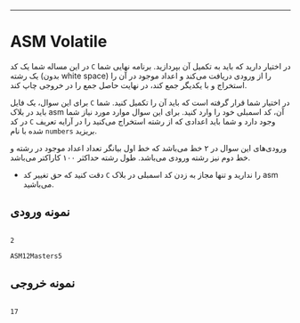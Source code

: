 ----------
# ASM Volatile
در این مساله شما یک کد `C` در اختیار دارید که باید به تکمیل آن بپردازید. برنامه نهایی شما یک رشته (بدون white space) را از ورودی دریافت می‌کند و اعداد موجود در آن را استخراج و با یکدیگر جمع کند، در نهایت حاصل جمع را در خروجی چاپ کند. 


برای این سوال، یک فایل `C` در اختیار شما قرار گرفته است که باید آن را تکمیل کنید. شما باید در بلاک asm آن، کد اسمبلی خود را وارد کنید. برای این سوال موارد مورد نیاز شما در کد `C` وجود دارد و شما باید اعدادی که از رشته استخراج می‌کنید را در آرایه تعریف شده با نام `numbers` بریزید. 

ورودی‌های این سوال در ۲ خط می‌باشد که خط اول بیانگر تعداد اعداد موجود در رشته و خط دوم نیز رشته ورودی می‌باشد. طول رشته حداکثر ۱۰۰ کاراکتر می‌باشد.

* دقت کنید که حق تغییر کد `C` را ندارید و تنها مجاز به زدن کد اسمبلی در بلاک asm می‌باشید.

## نمونه ورودی

```

2

ASM12Masters5

```


## نمونه خروجی

```

17

```

